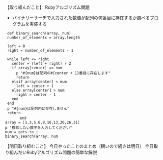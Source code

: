 【取り組んだこと】
Rubyアルゴリズム問題
* バイナリーサーチで入力された数値が配列の何番目に存在するか調べるプログラムを実装する
 ```
  def binary_search(array, num)
  number_of_elements = array.length
  
  left = 0
  right = number_of_elements - 1

  while left <= right
    center = (left + right) / 2
    if array[center] == num
      p "#{num}は配列の#{center + 1}番目に存在します"
      return
    elsif array[center] < num
      left = center + 1
    else array[center] > num
      right = center - 1
    end
  end
  p "#{num}は配列内に存在しません"
  return
　　　　end
array = [1,3,5,6,9,10,13,20,26,31]
p "検索したい数字を入力してください"
num = gets.to_i
binary_search(array, num
```

【明日取り組むこと】
今日やったことのまとめ（眠いので続きは明日）
今日取り組んだいRubyアルゴリズム問題の簡単な解説
